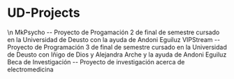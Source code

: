 # UD-Projects
\n MkPsycho -- Proyecto de Progamación 2 de final de semestre cursado en la Universidad de Deusto con la ayuda de Andoni Eguiluz
VIPStream -- Proyecto de Programación 3 de final de semestre cursado en la Universidad de Deusto con Iñigo de Dios y Alejandra Arche y la ayuda de Andoni Eguiluz
Beca de Investigación -- Proyecto de investigación acerca de electromedicina
